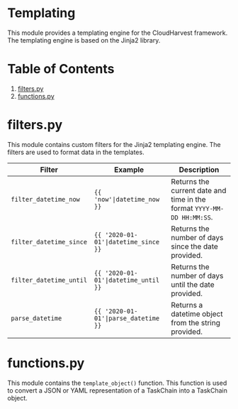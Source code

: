 # Templating
This module provides a templating engine for the CloudHarvest framework. The templating engine is based on the Jinja2 library.

# Table of Contents
1. [filters.py](#filterspy)
2. [functions.py](#functionspy)

# filters.py
This module contains custom filters for the Jinja2 templating engine. The filters are used to format data in the templates.

| Filter                  | Example                              | Description                                                            |
|-------------------------|--------------------------------------|------------------------------------------------------------------------|
| `filter_datetime_now`   | `{{ 'now'\|datetime_now }}`          | Returns the current date and time in the format `YYYY-MM-DD HH:MM:SS`. |
| `filter_datetime_since` | `{{ '2020-01-01'\|datetime_since }}` | Returns the number of days since the date provided.                    |
| `filter_datetime_until` | `{{ '2020-01-01'\|datetime_until }}` | Returns the number of days until the date provided.                    |
| `parse_datetime`        | `{{ '2020-01-01'\|parse_datetime }}` | Returns a datetime object from the string provided.                    |

# functions.py
This module contains the `template_object()` function. This function is used to convert a JSON or YAML representation
of a TaskChain into a TaskChain object.
